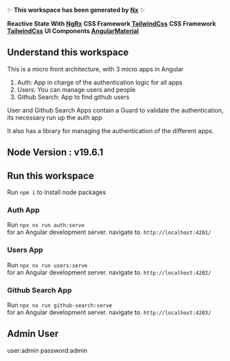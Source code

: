 
  

✨ **This workspace has been generated by [Nx](https://nx.dev)** ✨

**Reactive State With [NgRx](https://ngrx.io)**
**CSS Framework [TailwindCss](https://tailwindcss.com)**
**CSS Framework [TailwindCss](https://tailwindcss.com)**
**UI Components [AngularMaterial](https://material.angular.io/)**


## Understand this workspace

This is a micro front architecture, with 3 micro apps in Angular
1. Auth: App in charge of the authentication logic for all apps
2. Users: You can manage users and people
3.  Github Search: App to find github users

User and Github Search Apps contain a Guard to validate the authentication, its necessary run up the auth app

It also has a library for managing the authentication of the different apps.

  ## Node Version : v19.6.1


## Run this workspace
Run `npm i` to install node packages

### Auth App
  Run `npx nx run auth:serve`   
for an Angular development server. navigate to.  `http://localhost:4201/` 

 ### Users App
  Run `npx nx run users:serve`   
for an Angular development server. navigate to.  `http://localhost:4202/` 

 ### Github Search App
  Run `npx nx run github-search:serve`   
for an Angular development server. navigate to.  `http://localhost:4203/` 

## Admin User
user:admin
password:admin
